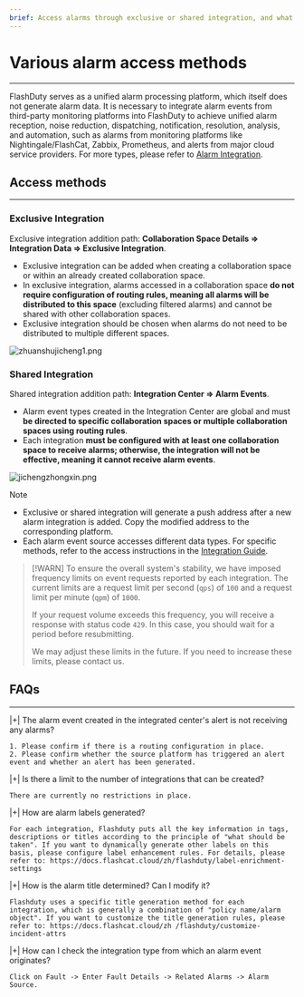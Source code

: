 ```yaml
---
brief: Access alarms through exclusive or shared integration, and what is the difference between exclusive and shared integration?
---
```


# Various alarm access methods

---

FlashDuty serves as a unified alarm processing platform, which itself does not generate alarm data. It is necessary to integrate alarm events from third-party monitoring platforms into FlashDuty to achieve unified alarm reception, noise reduction, dispatching, notification, resolution, analysis, and automation, such as alarms from monitoring platforms like Nightingale/FlashCat, Zabbix, Prometheus, and alerts from major cloud service providers. For more types, please refer to [Alarm Integration](https://docs.flashcat.cloud/zh/flashduty/custom-alert-integration-guide).

## Access methods
---

### Exclusive Integration
Exclusive integration addition path: **Collaboration Space Details => Integration Data => Exclusive Integration**.
- Exclusive integration can be added when creating a collaboration space or within an already created collaboration space.
- In exclusive integration, alarms accessed in a collaboration space **do not require configuration of routing rules, meaning all alarms will be distributed to this space** (excluding filtered alarms) and cannot be shared with other collaboration spaces.
- Exclusive integration should be chosen when alarms do not need to be distributed to multiple different spaces.

![zhuanshujicheng1.png](https://fcdoc.github.io/img/OjUArE19Yq2a3UdlhEmLR_3NvXfy2pvEnGf2ZYBpIxE.avif)

### Shared Integration
Shared integration addition path: **Integration Center => Alarm Events**.
- Alarm event types created in the Integration Center are global and must **be directed to specific collaboration spaces or multiple collaboration spaces using routing rules**.
- Each integration **must be configured with at least one collaboration space to receive alarms; otherwise, the integration will not be effective, meaning it cannot receive alarm events**.

![jichengzhongxin.png](https://fcdoc.github.io/img/Ag1OnefntjpAjD-qq6fCgotIHvpQl1F-G2kc9VC7WAs.avif)

> [!NOTE]
> - Exclusive or shared integration will generate a push address after a new alarm integration is added. Copy the modified address to the corresponding platform.
> - Each alarm event source accesses different data types. For specific methods, refer to the access instructions in the [Integration Guide](https://docs.flashcat.cloud/zh/flashduty/custom-alert-integration-guide).

> [!WARN]
> To ensure the overall system's stability, we have imposed frequency limits on event requests reported by each integration. The current limits are a request limit per second (`qps`) of `100` and a request limit per minute (`qpm`) of `1000`.
>
> If your request volume exceeds this frequency, you will receive a response with status code `429`. In this case, you should wait for a period before resubmitting.
>
> We may adjust these limits in the future. If you need to increase these limits, please contact us.

## FAQs
---

|+| The alarm event created in the integrated center's alert is not receiving any alarms?

    1. Please confirm if there is a routing configuration in place.
    2. Please confirm whether the source platform has triggered an alert event and whether an alert has been generated.

|+| Is there a limit to the number of integrations that can be created?

    There are currently no restrictions in place.

|+| How are alarm labels generated?

    For each integration, Flashduty puts all the key information in tags, descriptions or titles according to the principle of "what should be taken". If you want to dynamically generate other labels on this basis, please configure label enhancement rules. For details, please refer to: https://docs.flashcat.cloud/zh/flashduty/label-enrichment-settings

|+| How is the alarm title determined? Can I modify it?

    Flashduty uses a specific title generation method for each integration, which is generally a combination of "policy name/alarm object". If you want to customize the title generation rules, please refer to: https://docs.flashcat.cloud/zh /flashduty/customize-incident-attrs

|+| How can I check the integration type from which an alarm event originates?

    Click on Fault -> Enter Fault Details -> Related Alarms -> Alarm Source.
